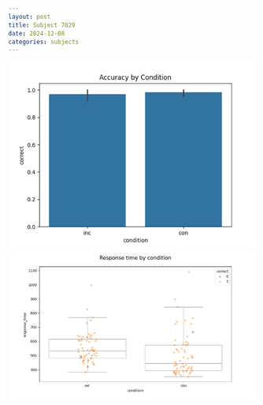 ```yaml
---
layout: post
title: Subject 7029
date: 2024-12-08
categories: subjects
---
```


![](data/7029/run-24/7029_NF_acc.png)
![](data/7029/run-24/7029_NF_rt.png)

